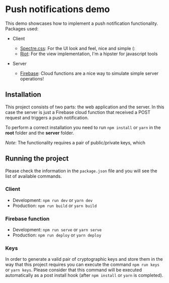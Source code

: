 # Push notifications demo
This demo showcases how to implement a push notification functionality. Packages used:

- Client
	- [Spectre.css](https://picturepan2.github.io/spectre/index.html): For the UI look and feel, nice and simple (:
	- [Riot](https://riot.js.org/): For the view implementation, I'm a hipster for javascript tools

- Server
	- [Firebase](https://firebase.google.com/): Cloud functions are a nice way to simulate simple server operations!

## Installation
This project consists of two parts: the web application and the server. In this case the server is just a Firebase cloud function that received a POST request and triggers a push notification.

To perform a correct installation you need to run `npm install` or `yarn` in the **root** folder and the **server** folder.

*Note*: The functionality requires a pair of public/private keys, which 

## Running the project
Please check the information in the `package.json` file and you will see the list of available commands.

### Client
- Development: `npm run dev` or `yarn dev`
- Production: `npm run build` or `yarn build`

### Firebase function
- Development: `npm run serve` or `yarn serve`
- Production:  `npm run deploy` or `yarn deploy`

### Keys
In order to generate a valid pair of cryptographic keys and store them in the way that this project requires you can execute the command `npm run keys` or `yarn keys`. Please consider that this command will be executed automatically as a post install hook (after `npm install` or `yarn` is completed).
